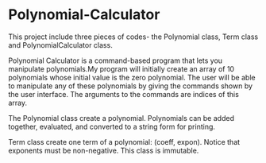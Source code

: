 # Polynomial-Calculator
This project include three pieces of codes- the Polynomial class, Term class and PolynomialCalculator class.

Polynomial Calculator is a command-based program that lets you manipulate polynomials.My program will initially create an array of 10 polynomials whose initial value is the zero polynomial. The user will be able to manipulate any of these polynomials by giving the commands shown by the user interface. The arguments to the commands are indices of this array.

The Polynomial class create a polynomial. Polynomials can be added together, evaluated, and converted to a string form for printing.

Term class create one term of a polynomial: (coeff, expon). Notice that exponents must be non-negative. This class is immutable.
